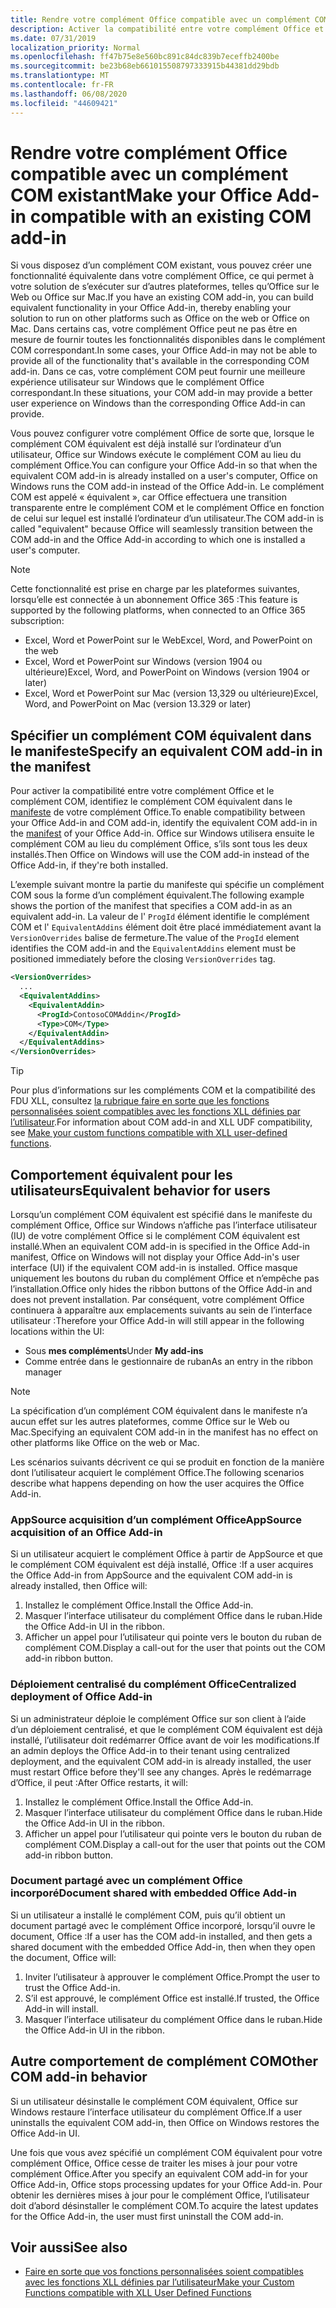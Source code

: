 ```yaml
---
title: Rendre votre complément Office compatible avec un complément COM existant
description: Activer la compatibilité entre votre complément Office et un complément COM équivalent
ms.date: 07/31/2019
localization_priority: Normal
ms.openlocfilehash: ff47b75e8e560bc891c84dc839b7eceffb2400be
ms.sourcegitcommit: be23b68eb661015508797333915b44381dd29bdb
ms.translationtype: MT
ms.contentlocale: fr-FR
ms.lasthandoff: 06/08/2020
ms.locfileid: "44609421"
---
```

# <a name="make-your-office-add-in-compatible-with-an-existing-com-add-in"></a><span data-ttu-id="ef471-103">Rendre votre complément Office compatible avec un complément COM existant</span><span class="sxs-lookup"><span data-stu-id="ef471-103">Make your Office Add-in compatible with an existing COM add-in</span></span>

<span data-ttu-id="ef471-104">Si vous disposez d’un complément COM existant, vous pouvez créer une fonctionnalité équivalente dans votre complément Office, ce qui permet à votre solution de s’exécuter sur d’autres plateformes, telles qu’Office sur le Web ou Office sur Mac.</span><span class="sxs-lookup"><span data-stu-id="ef471-104">If you have an existing COM add-in, you can build equivalent functionality in your Office Add-in, thereby enabling your solution to run on other platforms such as Office on the web or Office on Mac.</span></span> <span data-ttu-id="ef471-105">Dans certains cas, votre complément Office peut ne pas être en mesure de fournir toutes les fonctionnalités disponibles dans le complément COM correspondant.</span><span class="sxs-lookup"><span data-stu-id="ef471-105">In some cases, your Office Add-in may not be able to provide all of the functionality that's available in the corresponding COM add-in.</span></span> <span data-ttu-id="ef471-106">Dans ce cas, votre complément COM peut fournir une meilleure expérience utilisateur sur Windows que le complément Office correspondant.</span><span class="sxs-lookup"><span data-stu-id="ef471-106">In these situations, your COM add-in may provide a better user experience on Windows than the corresponding Office Add-in can provide.</span></span>

<span data-ttu-id="ef471-107">Vous pouvez configurer votre complément Office de sorte que, lorsque le complément COM équivalent est déjà installé sur l’ordinateur d’un utilisateur, Office sur Windows exécute le complément COM au lieu du complément Office.</span><span class="sxs-lookup"><span data-stu-id="ef471-107">You can configure your Office Add-in so that when the equivalent COM add-in is already installed on a user's computer, Office on Windows runs the COM add-in instead of the Office Add-in.</span></span> <span data-ttu-id="ef471-108">Le complément COM est appelé « équivalent », car Office effectuera une transition transparente entre le complément COM et le complément Office en fonction de celui sur lequel est installé l’ordinateur d’un utilisateur.</span><span class="sxs-lookup"><span data-stu-id="ef471-108">The COM add-in is called "equivalent" because Office will seamlessly transition between the COM add-in and the Office Add-in according to which one is installed a user's computer.</span></span>

> [!NOTE]
> <span data-ttu-id="ef471-109">Cette fonctionnalité est prise en charge par les plateformes suivantes, lorsqu’elle est connectée à un abonnement Office 365 :</span><span class="sxs-lookup"><span data-stu-id="ef471-109">This feature is supported by the following platforms, when connected to an Office 365 subscription:</span></span>
> - <span data-ttu-id="ef471-110">Excel, Word et PowerPoint sur le Web</span><span class="sxs-lookup"><span data-stu-id="ef471-110">Excel, Word, and PowerPoint on the web</span></span>
> - <span data-ttu-id="ef471-111">Excel, Word et PowerPoint sur Windows (version 1904 ou ultérieure)</span><span class="sxs-lookup"><span data-stu-id="ef471-111">Excel, Word, and PowerPoint on Windows (version 1904 or later)</span></span>
> - <span data-ttu-id="ef471-112">Excel, Word et PowerPoint sur Mac (version 13,329 ou ultérieure)</span><span class="sxs-lookup"><span data-stu-id="ef471-112">Excel, Word, and PowerPoint on Mac (version 13.329 or later)</span></span>

## <a name="specify-an-equivalent-com-add-in-in-the-manifest"></a><span data-ttu-id="ef471-113">Spécifier un complément COM équivalent dans le manifeste</span><span class="sxs-lookup"><span data-stu-id="ef471-113">Specify an equivalent COM add-in in the manifest</span></span>

<span data-ttu-id="ef471-114">Pour activer la compatibilité entre votre complément Office et le complément COM, identifiez le complément COM équivalent dans le [manifeste](add-in-manifests.md) de votre complément Office.</span><span class="sxs-lookup"><span data-stu-id="ef471-114">To enable compatibility between your Office Add-in and COM add-in, identify the equivalent COM add-in in the [manifest](add-in-manifests.md) of your Office Add-in.</span></span> <span data-ttu-id="ef471-115">Office sur Windows utilisera ensuite le complément COM au lieu du complément Office, s’ils sont tous les deux installés.</span><span class="sxs-lookup"><span data-stu-id="ef471-115">Then Office on Windows will use the COM add-in instead of the Office Add-in, if they're both installed.</span></span>

<span data-ttu-id="ef471-116">L’exemple suivant montre la partie du manifeste qui spécifie un complément COM sous la forme d’un complément équivalent.</span><span class="sxs-lookup"><span data-stu-id="ef471-116">The following example shows the portion of the manifest that specifies a COM add-in as an equivalent add-in.</span></span> <span data-ttu-id="ef471-117">La valeur de l' `ProgId` élément identifie le complément COM et l' `EquivalentAddins` élément doit être placé immédiatement avant la `VersionOverrides` balise de fermeture.</span><span class="sxs-lookup"><span data-stu-id="ef471-117">The value of the `ProgId` element identifies the COM add-in and the `EquivalentAddins` element must be positioned immediately before the closing `VersionOverrides` tag.</span></span>

```xml
<VersionOverrides>
  ...
  <EquivalentAddins>
    <EquivalentAddin>
      <ProgId>ContosoCOMAddin</ProgId>
      <Type>COM</Type>
    </EquivalentAddin>
  </EquivalentAddins>
</VersionOverrides>
```

> [!TIP]
> <span data-ttu-id="ef471-118">Pour plus d’informations sur les compléments COM et la compatibilité des FDU XLL, consultez [la rubrique faire en sorte que les fonctions personnalisées soient compatibles avec les fonctions XLL définies par l’utilisateur](../excel/make-custom-functions-compatible-with-xll-udf.md).</span><span class="sxs-lookup"><span data-stu-id="ef471-118">For information about COM add-in and XLL UDF compatibility, see [Make your custom functions compatible with XLL user-defined functions](../excel/make-custom-functions-compatible-with-xll-udf.md).</span></span>

## <a name="equivalent-behavior-for-users"></a><span data-ttu-id="ef471-119">Comportement équivalent pour les utilisateurs</span><span class="sxs-lookup"><span data-stu-id="ef471-119">Equivalent behavior for users</span></span>

<span data-ttu-id="ef471-120">Lorsqu’un complément COM équivalent est spécifié dans le manifeste du complément Office, Office sur Windows n’affiche pas l’interface utilisateur (IU) de votre complément Office si le complément COM équivalent est installé.</span><span class="sxs-lookup"><span data-stu-id="ef471-120">When an equivalent COM add-in is specified in the Office Add-in manifest, Office on Windows will not display your Office Add-in's user interface (UI) if the equivalent COM add-in is installed.</span></span> <span data-ttu-id="ef471-121">Office masque uniquement les boutons du ruban du complément Office et n’empêche pas l’installation.</span><span class="sxs-lookup"><span data-stu-id="ef471-121">Office only hides the ribbon buttons of the Office Add-in and does not prevent installation.</span></span> <span data-ttu-id="ef471-122">Par conséquent, votre complément Office continuera à apparaître aux emplacements suivants au sein de l’interface utilisateur :</span><span class="sxs-lookup"><span data-stu-id="ef471-122">Therefore your Office Add-in will still appear in the following locations within the UI:</span></span>

- <span data-ttu-id="ef471-123">Sous **mes compléments**</span><span class="sxs-lookup"><span data-stu-id="ef471-123">Under **My add-ins**</span></span>
- <span data-ttu-id="ef471-124">Comme entrée dans le gestionnaire de ruban</span><span class="sxs-lookup"><span data-stu-id="ef471-124">As an entry in the ribbon manager</span></span>

> [!NOTE]
> <span data-ttu-id="ef471-125">La spécification d’un complément COM équivalent dans le manifeste n’a aucun effet sur les autres plateformes, comme Office sur le Web ou Mac.</span><span class="sxs-lookup"><span data-stu-id="ef471-125">Specifying an equivalent COM add-in in the manifest has no effect on other platforms like Office on the web or Mac.</span></span>

<span data-ttu-id="ef471-126">Les scénarios suivants décrivent ce qui se produit en fonction de la manière dont l’utilisateur acquiert le complément Office.</span><span class="sxs-lookup"><span data-stu-id="ef471-126">The following scenarios describe what happens depending on how the user acquires the Office Add-in.</span></span>

### <a name="appsource-acquisition-of-an-office-add-in"></a><span data-ttu-id="ef471-127">AppSource acquisition d’un complément Office</span><span class="sxs-lookup"><span data-stu-id="ef471-127">AppSource acquisition of an Office Add-in</span></span>

<span data-ttu-id="ef471-128">Si un utilisateur acquiert le complément Office à partir de AppSource et que le complément COM équivalent est déjà installé, Office :</span><span class="sxs-lookup"><span data-stu-id="ef471-128">If a user acquires the Office Add-in from AppSource and the equivalent COM add-in is already installed, then Office will:</span></span>

1. <span data-ttu-id="ef471-129">Installez le complément Office.</span><span class="sxs-lookup"><span data-stu-id="ef471-129">Install the Office Add-in.</span></span>
2. <span data-ttu-id="ef471-130">Masquer l’interface utilisateur du complément Office dans le ruban.</span><span class="sxs-lookup"><span data-stu-id="ef471-130">Hide the Office Add-in UI in the ribbon.</span></span>
3. <span data-ttu-id="ef471-131">Afficher un appel pour l’utilisateur qui pointe vers le bouton du ruban de complément COM.</span><span class="sxs-lookup"><span data-stu-id="ef471-131">Display a call-out for the user that points out the COM add-in ribbon button.</span></span>

### <a name="centralized-deployment-of-office-add-in"></a><span data-ttu-id="ef471-132">Déploiement centralisé du complément Office</span><span class="sxs-lookup"><span data-stu-id="ef471-132">Centralized deployment of Office Add-in</span></span>

<span data-ttu-id="ef471-133">Si un administrateur déploie le complément Office sur son client à l’aide d’un déploiement centralisé, et que le complément COM équivalent est déjà installé, l’utilisateur doit redémarrer Office avant de voir les modifications.</span><span class="sxs-lookup"><span data-stu-id="ef471-133">If an admin deploys the Office Add-in to their tenant using centralized deployment, and the equivalent COM add-in is already installed, the user must restart Office before they'll see any changes.</span></span> <span data-ttu-id="ef471-134">Après le redémarrage d’Office, il peut :</span><span class="sxs-lookup"><span data-stu-id="ef471-134">After Office restarts, it will:</span></span>

1. <span data-ttu-id="ef471-135">Installez le complément Office.</span><span class="sxs-lookup"><span data-stu-id="ef471-135">Install the Office Add-in.</span></span>
2. <span data-ttu-id="ef471-136">Masquer l’interface utilisateur du complément Office dans le ruban.</span><span class="sxs-lookup"><span data-stu-id="ef471-136">Hide the Office Add-in UI in the ribbon.</span></span>
3. <span data-ttu-id="ef471-137">Afficher un appel pour l’utilisateur qui pointe vers le bouton du ruban de complément COM.</span><span class="sxs-lookup"><span data-stu-id="ef471-137">Display a call-out for the user that points out the COM add-in ribbon button.</span></span>

### <a name="document-shared-with-embedded-office-add-in"></a><span data-ttu-id="ef471-138">Document partagé avec un complément Office incorporé</span><span class="sxs-lookup"><span data-stu-id="ef471-138">Document shared with embedded Office Add-in</span></span>

<span data-ttu-id="ef471-139">Si un utilisateur a installé le complément COM, puis qu’il obtient un document partagé avec le complément Office incorporé, lorsqu’il ouvre le document, Office :</span><span class="sxs-lookup"><span data-stu-id="ef471-139">If a user has the COM add-in installed, and then gets a shared document with the embedded Office Add-in, then when they open the document, Office will:</span></span>

1. <span data-ttu-id="ef471-140">Inviter l’utilisateur à approuver le complément Office.</span><span class="sxs-lookup"><span data-stu-id="ef471-140">Prompt the user to trust the Office Add-in.</span></span>
2. <span data-ttu-id="ef471-141">S’il est approuvé, le complément Office est installé.</span><span class="sxs-lookup"><span data-stu-id="ef471-141">If trusted, the Office Add-in will install.</span></span>
3. <span data-ttu-id="ef471-142">Masquer l’interface utilisateur du complément Office dans le ruban.</span><span class="sxs-lookup"><span data-stu-id="ef471-142">Hide the Office Add-in UI in the ribbon.</span></span>

## <a name="other-com-add-in-behavior"></a><span data-ttu-id="ef471-143">Autre comportement de complément COM</span><span class="sxs-lookup"><span data-stu-id="ef471-143">Other COM add-in behavior</span></span>

<span data-ttu-id="ef471-144">Si un utilisateur désinstalle le complément COM équivalent, Office sur Windows restaure l’interface utilisateur du complément Office.</span><span class="sxs-lookup"><span data-stu-id="ef471-144">If a user uninstalls the equivalent COM add-in, then Office on Windows restores the Office Add-in UI.</span></span>

<span data-ttu-id="ef471-145">Une fois que vous avez spécifié un complément COM équivalent pour votre complément Office, Office cesse de traiter les mises à jour pour votre complément Office.</span><span class="sxs-lookup"><span data-stu-id="ef471-145">After you specify an equivalent COM add-in for your Office Add-in, Office stops processing updates for your Office Add-in.</span></span> <span data-ttu-id="ef471-146">Pour obtenir les dernières mises à jour pour le complément Office, l’utilisateur doit d’abord désinstaller le complément COM.</span><span class="sxs-lookup"><span data-stu-id="ef471-146">To acquire the latest updates for the Office Add-in, the user must first uninstall the COM add-in.</span></span>

## <a name="see-also"></a><span data-ttu-id="ef471-147">Voir aussi</span><span class="sxs-lookup"><span data-stu-id="ef471-147">See also</span></span>

- [<span data-ttu-id="ef471-148">Faire en sorte que vos fonctions personnalisées soient compatibles avec les fonctions XLL définies par l’utilisateur</span><span class="sxs-lookup"><span data-stu-id="ef471-148">Make your Custom Functions compatible with XLL User Defined Functions</span></span>](../excel/make-custom-functions-compatible-with-xll-udf.md)
